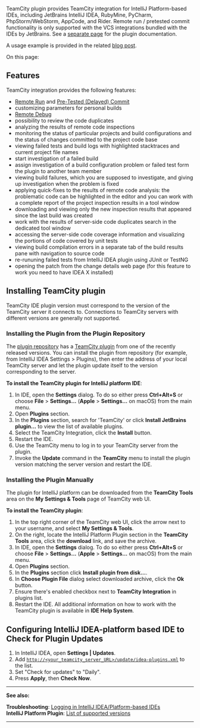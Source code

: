 [//]: # (title: IntelliJ Platform Plugin)
[//]: # (auxiliary-id: IntelliJ Platform Plugin)
TeamCity plugin provides TeamCity integration for IntelliJ Platform-based IDEs, including JetBrains IntelliJ IDEA, RubyMine, PyCharm, PhpStorm/WebStorm, AppCode, and Rider. Remote run / pretested commit functionality is only supported with the VCS integrations bundled with the IDEs by JetBrains. See a [separate page](https://www.jetbrains.com/help/teamcity/ij-addin/tc-welcome.html) for the plugin documentation.

<tip>

A usage example is provided in the related [blog post](https://blog.jetbrains.com/teamcity/2017/10/teamcity-integration-with-intellij-based-ides/).
</tip>


On this page:

<tag-list of="chapter" mode="tree" depth="4"/>

## Features

TeamCity integration provides the following features:
* [Remote Run](remote-run.md) and [Pre-Tested (Delayed) Commit](pre-tested-delayed-commit.md)
* customizing parameters for personal builds
* [Remote Debug](remote-debug.md)
* possibility to review the code duplicates
* analyzing the results of remote code inspections
* monitoring the status of particular projects and build configurations and the status of changes committed to the project code base
* viewing failed tests and build logs with highlighted stacktraces and current project file names
* start investigation of a failed build
* assign investigation of a build configuration problem or failed test form the plugin to another team member
* viewing build failures, which you are supposed to investigate, and giving up investigation when the problem is fixed
* applying quick\-fixes to the results of remote code analysis: the problematic code can be highlighted in the editor and you can work with a complete report of the project inspection results in a tool window
* downloading and viewing only the new inspection results that appeared since the last build was created
* work with the results of server\-side code duplicates search in the dedicated tool window
* accessing the server\-side code coverage information and visualizing the portions of code covered by unit tests
* viewing build compilation errors in a separate tab of the build results pane with navigation to source code
* re\-rununing failed tests from IntelliJ IDEA plugin using JUnit or TestNG
* opening the patch from the change details web page (for this feature to work you need to have IDEA X installed)

## Installing TeamCity plugin

TeamCity IDE plugin version must correspond to the version of the TeamCity server it connects to. Connections to TeamCity servers with different versions are generally not supported.

### Installing the Plugin from the Plugin Repository

The [plugin repository](https://plugins.jetbrains.com/) has a [TeamCity plugin](https://plugins.jetbrains.com/plugin/1820) from one of the recently released versions. You can install the plugin from repository (for example, from IntelliJ IDEA Settings &gt; Plugins), then enter the address of your local TeamCity server and let the plugin update itself to the version corresponding to the server.

__To install the TeamCity plugin for IntelliJ platform IDE__:
1. In IDE, open the __Settings__ dialog. To do so either press __Ctrl\+Alt\+S__ or choose __File__ &gt; __Settings...__ (__Apple__ &gt; __Settings...__ on macOS) from the main menu.
2. Open __Plugins__ section.
3. In the __Plugins__ section, search for 'TeamCity' or click __Install JetBrains plugin...__ to view the list of available plugins.
4. Select the TeamCity Integration, click the __Install__ button.
5. Restart the IDE.
6. Use the TeamCity menu to log in to your TeamCity server from the plugin.
7. Invoke the __Update__ command in the __TeamCity__ menu to install the plugin version matching the server version and restart the IDE.

### Installing the Plugin Manually

The plugin for IntelliJ platform can be downloaded from the __TeamCity Tools__ area on the __My Settings &amp; Tools__ page of TeamCity web UI.

__To install the TeamCity plugin__:
1. In the top right corner of the TeamCity web UI, click the arrow next to your username, and select __My Settings &amp; Tools__.
2. On the right, locate the IntelliJ Platform Plugin section in the __TeamCity Tools__ area, click the __download__ link, and save the archive.
3. In IDE, open the __Settings__ dialog. To do so either press __Ctrl\+Alt\+S__ or choose __File__ &gt; __Settings...__ (__Apple__ &gt; __Settings...__ on macOS) from the main menu.
4. Open __Plugins__ section.
5. In the __Plugins__ section click __Install plugin from disk...__.
6. In __Choose Plugin File__ dialog select downloaded archive, click the __Ok__ button.
7. Ensure there's enabled checkbox next to __TeamCity Integration__ in plugins list.
8. Restart the IDE.
All additional information on how to work with the TeamCity plugin is available in __IDE Help System__.

## Configuring IntelliJ IDEA-platform based IDE to Check for Plugin Updates
1. In IntelliJ IDEA, open __Settings | Updates__.
2. Add [`http://<your_teamcity_server_URL>/update/idea-plugins.xml`](http://<your_teamcity_server_URL>/update/idea-plugins.xml) to the list.
3. Set "Check for updates" to "Daily".
4. Press __Apply__, then __Check Now__.

__  __
 
__See also:__

__Troubleshooting__: [Logging in IntelliJ IDEA/Platform-based IDEs](reporting-issues.md)   
__IntelliJ Platform Plugin__: [List of supported versions](intellij-platform-plugin-compatibility.md)

__ __